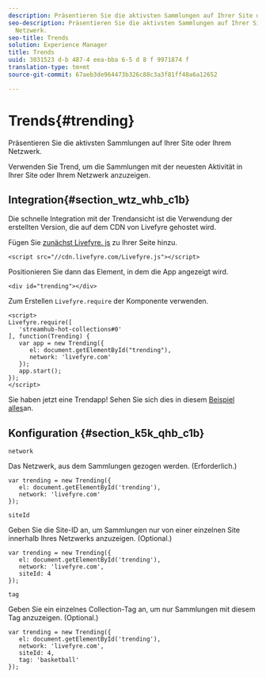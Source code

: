 ```yaml
---
description: Präsentieren Sie die aktivsten Sammlungen auf Ihrer Site oder Ihrem Netzwerk.
seo-description: Präsentieren Sie die aktivsten Sammlungen auf Ihrer Site oder Ihrem
  Netzwerk.
seo-title: Trends
solution: Experience Manager
title: Trends
uuid: 3031523 d-b 487-4 eea-bba 6-5 d 8 f 9971874 f
translation-type: tm+mt
source-git-commit: 67aeb3de964473b326c88c3a3f81ff48a6a12652

---
```



# Trends{#trending}

Präsentieren Sie die aktivsten Sammlungen auf Ihrer Site oder Ihrem Netzwerk.

Verwenden Sie Trend, um die Sammlungen mit der neuesten Aktivität in Ihrer Site oder Ihrem Netzwerk anzuzeigen.

## Integration{#section_wtz_whb_c1b}

Die schnelle Integration mit der Trendansicht ist die Verwendung der erstellten Version, die auf dem CDN von Livefyre gehostet wird.

Fügen Sie [zunächst Livefyre. js](https://github.com/Livefyre/Livefyre.js) zu Ihrer Seite hinzu.

```
<script src="//cdn.livefyre.com/Livefyre.js"></script> 
```

Positionieren Sie dann das Element, in dem die App angezeigt wird.

```
<div id="trending"></div>
```

Zum Erstellen `Livefyre.require` der Komponente verwenden.

```
<script> 
Livefyre.require([ 
   'streamhub-hot-collections#0' 
], function(Trending) {     
   var app = new Trending({ 
      el: document.getElementById("trending"), 
      network: 'livefyre.com' 
   }); 
   app.start(); 
}); 
</script>
```

Sie haben jetzt eine Trendapp! Sehen Sie sich dies in diesem [Beispiel alles](https://codepen.io/gobengo/pen/GijEy)an.

## Konfiguration {#section_k5k_qhb_c1b}

`network`

Das Netzwerk, aus dem Sammlungen gezogen werden. (Erforderlich.)

```
var trending = new Trending({ 
   el: document.getElementById('trending'), 
   network: 'livefyre.com' 
});
```

`siteId`

Geben Sie die Site-ID an, um Sammlungen nur von einer einzelnen Site innerhalb Ihres Netzwerks anzuzeigen. (Optional.)

```
var trending = new Trending({ 
   el: document.getElementById('trending'), 
   network: 'livefyre.com', 
   siteId: 4 
});
```

`tag`

Geben Sie ein einzelnes Collection-Tag an, um nur Sammlungen mit diesem Tag anzuzeigen. (Optional.)

```
var trending = new Trending({ 
   el: document.getElementById('trending'), 
   network: 'livefyre.com', 
   siteId: 4, 
   tag: 'basketball' 
});
```

